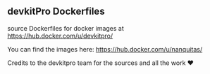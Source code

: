## devkitPro Dockerfiles

source Dockerfiles for docker images at https://hub.docker.com/u/devkitpro/

You can find the images here: https://hub.docker.com/u/nanquitas/

Credits to the devkitpro team for the sources and all the work :heart:

